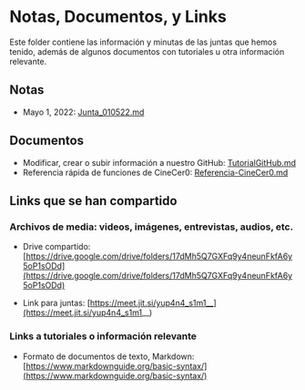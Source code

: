 # Notas, Documentos, y Links

Este folder contiene las información y minutas de las juntas que hemos tenido, además de algunos documentos con tutoriales u otra información relevante.

## Notas

  + Mayo 1, 2022: [Junta_010522.md](Junta_010522.md)

## Documentos

  + Modificar, crear o subir información a nuestro GitHub: [TutorialGitHub.md](TutorialGitHub.md)
  + Referencia rápida de funciones de CineCer0: [Referencia-CineCer0.md](Referencia-CineCer0.md)

## Links que se han compartido

### Archivos de media: videos, imágenes, entrevistas, audios, etc.

  + Drive compartido: [https://drive.google.com/drive/folders/17dMh5Q7GXFq9y4neunFkfA6y5oP1sODd](https://drive.google.com/drive/folders/17dMh5Q7GXFq9y4neunFkfA6y5oP1sODd)  

  + Link para juntas: [https://meet.jit.si/yup4n4_s1m1__](https://meet.jit.si/yup4n4_s1m1__)

### Links a tutoriales o información relevante

  + Formato de documentos de texto, Markdown: [https://www.markdownguide.org/basic-syntax/](https://www.markdownguide.org/basic-syntax/)  
